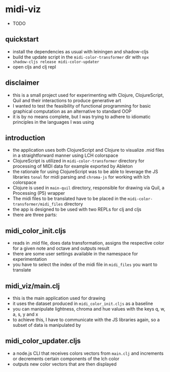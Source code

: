 # midi-viz

- TODO

## quickstart
- install the dependencies as usual with leiningen and shadow-cljs
- build the update script in the `midi-color-transformer` dir with `npx shadow-cljs release midi-color-updater`
- open cljs and clj repl

## disclaimer
- this is a small project used for experimenting with Clojure, ClojureScript, Quil and their interactions to produce generative art
- I wanted to test the feasibility of functional programming for basic graphical computation as an alternative to standard OOP
- it is by no means complete, but I was trying to adhere to idiomatic principles in the languages I was using

## introduction
- the application uses both ClojureScript and Clojure to visualize .mid files in a straightforward manner using LCH colorspace
- ClojureScript is utilized in `midi-color-transformer` directory for processing of MIDI data for example exported by Ableton
- the rationale for using ClojureScript was to be able to leverage the JS libraries `tonal` for midi parsing and `chroma-js` for working with lch colorspace
- Clojure is used in `main-quil` directory, responsible for drawing via Quil, a Processing (P5) wrapper
- The midi files to be translated have to be placed in the `midi-color-transformer/midi_files` directory
- the app is designed to be used with two REPLs for clj and cljs
- there are three parts:

## midi_color_init.cljs
- reads in .mid file, does data transformation, assigns the respective color for a given note and octave and outputs result
- there are some user settings available in the namespace for experimentation
- you have to select the index of the midi file in `midi_files` you want to translate

## midi_viz/main.clj
- this is the main application used for drawing
- it uses the dataset produced in `midi_color_init.cljs` as a baseline
- you can manipulate lightness, chroma and hue values with the keys q, w, a, s, y and x
- to achieve this, I have to communicate with the JS libraries again, so a subset of data is manipulated by

## midi_color_updater.cljs
- a node.js CLI that receives colors vectors from `main.clj` and increments or decrements certain components of the lch color
- outputs new color vectors that are then displayed

